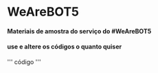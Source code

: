 # WeAreBOT5

#### Materiais de amostra do serviço do #WeAreBOT5
#### use e altere os códigos o quanto quiser

'''
código
'''
